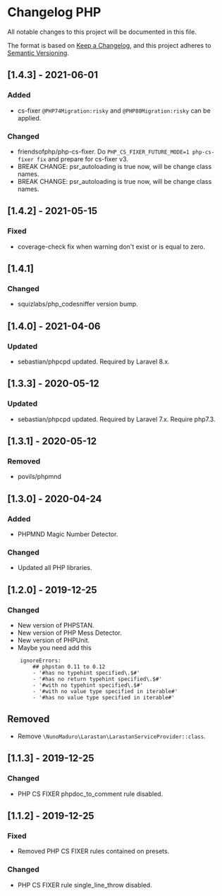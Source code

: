 # Changelog PHP
All notable changes to this project will be documented in this file.

The format is based on [Keep a Changelog](https://keepachangelog.com/en/1.0.0/),
and this project adheres to [Semantic Versioning](https://semver.org/spec/v2.0.0.html).

## [1.4.3] - 2021-06-01

### Added
- cs-fixer `@PHP74Migration:risky` and `@PHP80Migration:risky` can be applied.

### Changed
- friendsofphp/php-cs-fixer. Do `PHP_CS_FIXER_FUTURE_MODE=1 php-cs-fixer fix` and prepare for cs-fixer v3.
- BREAK CHANGE: psr_autoloading is true now, will be change class names.
- BREAK CHANGE: psr_autoloading is true now, will be change class names.

## [1.4.2] - 2021-05-15

### Fixed
- coverage-check fix when warning don't exist or is equal to zero.

## [1.4.1]

### Changed
- squizlabs/php_codesniffer version bump.

## [1.4.0] - 2021-04-06

### Updated
- sebastian/phpcpd updated. Required by Laravel 8.x.

## [1.3.3] - 2020-05-12

### Updated
- sebastian/phpcpd updated. Required by Laravel 7.x. Require php7.3.
 
## [1.3.1] - 2020-05-12

### Removed
- povils/phpmnd
 
## [1.3.0] - 2020-04-24

### Added
- PHPMND Magic Number Detector.
 
### Changed
- Updated all PHP libraries.
 
## [1.2.0] - 2019-12-25

### Changed 
- New version of PHPSTAN.
- New version of PHP Mess Detector. 
- New version of PHPUnit.
- Maybe you need add this
```
    ignoreErrors:
        ## phpstan 0.11 to 0.12
        - '#has no typehint specified\.$#'
        - '#has no return typehint specified\.$#'
        - '#with no typehint specified\.$#'
        - '#with no value type specified in iterable#'
        - '#has no value type specified in iterable#'
```

## Removed
- Remove `\NunoMaduro\Larastan\LarastanServiceProvider::class`.

## [1.1.3] - 2019-12-25

### Changed
- PHP CS FIXER phpdoc_to_comment rule disabled.

## [1.1.2] - 2019-12-25

### Fixed
- Removed PHP CS FIXER rules contained on presets.

### Changed 
- PHP CS FIXER rule single_line_throw disabled. 
